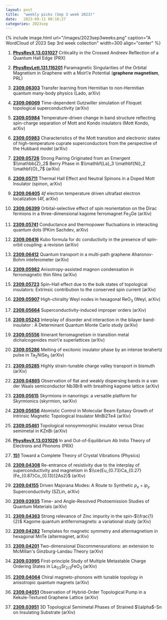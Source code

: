 ```yaml
---
layout: post
title:  "weekly picks (Sep 3 week 2023)"
date:   2023-09-11 00:16:27
categories: 2023sep
---
```



{% include image.html url="/images/2023sep3weeks.png" caption="A WordCloud of 2023 Sep 3rd week collection" width=300 align="center" %}

1. **[PhysRevX.13.031027](https://link.aps.org/doi/10.1103/PhysRevX.13.031027)** Criticality in the Crossed Andreev Reflection of a Quantum Hall Edge (PRX)

1. **[PhysRevLett.131.116201](https://link.aps.org/doi/10.1103/PhysRevLett.131.116201)** Paramagnetic Singularities of the Orbital Magnetism in Graphene with a Moir\\'e Potential (**graphene magnetism**, PRL)


1. **[2309.06303](http://arxiv.org/abs/2309.06303)** Transfer learning from Hermitian to non-Hermitian quantum many-body physics (Lado, arXiv)

1. **[2309.06069](http://arxiv.org/abs/2309.06069)** Time-dependent Gutzwiller simulation of Floquet topological superconductivity (arXiv)

1. **[2309.05984](http://arxiv.org/abs/2309.05984)** Temperature-driven change in band structure reflecting spin-charge separation of Mott and Kondo insulators (Mott Kondo, arXiv)

1. **[2309.05983](http://arxiv.org/abs/2309.05983)** Characteristics of the Mott transition and electronic states of high-temperature cuprate superconductors from the perspective of the Hubbard model (arXiv)

1. **[2309.05726](http://arxiv.org/abs/2309.05726)** Strong Pairing Originated from an Emergent $\\mathbb{Z}_2$ Berry Phase in $\\mathbf{La}_3 \\mathbf{Ni}_2 \\mathbf{O}_7$ (arXiv)

1. **[2309.05711](http://arxiv.org/abs/2309.05711)** Thermal Hall Effect and Neutral Spinons in a Doped Mott Insulator (spinon, arXiv)

1. **[2309.06405](http://arxiv.org/abs/2309.06405)** 4$f$ electron temperature driven ultrafast electron localization (4f, arXiv)

1. **[2309.06399](http://arxiv.org/abs/2309.06399)** Orbital-selective effect of spin reorientation on the Dirac fermions in a three-dimensional kagome ferromagnet Fe$_3$Ge (arXiv)

1. **[2309.05741](http://arxiv.org/abs/2309.05741)** Conductance and thermopower fluctuations in interacting quantum dots (PKim Sachdev, arXiv)

1. **[2309.06416](http://arxiv.org/abs/2309.06416)** Kubo formula for dc conductivity in the presence of spin-orbit coupling: a revision (arXiv)

1. **[2309.06412](http://arxiv.org/abs/2309.06412)** Quantum transport in a multi-path graphene Aharonov-Bohm inteferometer (arXiv)

1. **[2309.05982](http://arxiv.org/abs/2309.05982)** Anisotropy-assisted magnon condensation in ferromagnetic thin films (arXiv)

1. **[2309.05723](http://arxiv.org/abs/2309.05723)** Spin-Hall effect due to the bulk states of topological insulators: Extrinsic contribution to the conserved spin current (arXiv)

1. **[2309.05907](http://arxiv.org/abs/2309.05907)** High-chirality Weyl nodes in hexagonal ReO$_3$ (Weyl, arXiv)




1. **[2309.05664](http://arxiv.org/abs/2309.05664)** Superconductivity-induced improper orders (arXiv)

1. **[2309.05243](http://arxiv.org/abs/2309.05243)** Interplay of disorder and interaction in the bilayer band-insulator : A Determinant Quantum Monte Carlo study (arXiv)

1. **[2309.05556](http://arxiv.org/abs/2309.05556)** Itinerant ferromagnetism in transition metal dichalcogenides moir\\'e superlattices (arXiv)

1. **[2309.05286](http://arxiv.org/abs/2309.05286)** Melting of excitonic insulator phase by an intense terahertz pulse in Ta$_2$NiSe$_5$ (arXiv)

1. **[2309.05285](http://arxiv.org/abs/2309.05285)** Highly strain-tunable charge valley transport in bismuth (arXiv)

1. **[2309.04865](http://arxiv.org/abs/2309.04865)** Observation of flat and weakly dispersing bands in a van der Waals semiconductor Nb3Br8 with breathing kagome lattice (arXiv)

1. **[2309.05615](http://arxiv.org/abs/2309.05615)** Skyrmions in nanorings: a versatile platform for Skyrmionics (skyrmion, sarXiv)

1. **[2309.05656](http://arxiv.org/abs/2309.05656)** Atomistic Control in Molecular Beam Epitaxy Growth of Intrinsic Magnetic Topological Insulator MnBi2Te4 (arXiv)

1. **[2309.05461](http://arxiv.org/abs/2309.05461)** Topological nonsymmorphic insulator versus Dirac semimetal in KZnBi (arXiv)




1. **[PhysRevX.13.031026](https://link.aps.org/doi/10.1103/PhysRevX.13.031026)** In and Out-of-Equilibrium Ab Initio Theory of Electrons and Phonons (PRX)

1. **[151](https://physics.aps.org/articles/v16/151)** Toward a Complete Theory of Crystal Vibrations (Physics)



1. **[2309.04308](http://arxiv.org/abs/2309.04308)** Re-entrance of resistivity due to the interplay of superconductivity and magnetism in $\\ce{Eu_{0.73}Ca_{0.27}(Fe_{0.87}Co_{0.13})2As2}$ (arXiv)

1. **[2309.04155](http://arxiv.org/abs/2309.04155)** Driven Majorana Modes: A Route to Synthetic $p_x+ip_y$ Superconductivity (SZLin, arXiv)

1. **[2309.03935](http://arxiv.org/abs/2309.03935)** Time- and Angle-Resolved Photoemission Studies of Quantum Materials (arXiv)

1. **[2309.04363](http://arxiv.org/abs/2309.04363)** Strong relevance of Zinc impurity in the spin-$\\frac{1}{2}$ Kagome quantum antiferromagnets: a variational study (arXiv)

1. **[2309.04282](http://arxiv.org/abs/2309.04282)** Templates for magnetic symmetry and altermagnetism in hexagonal MnTe (altermagnet, arXiv)

1. **[2309.04201](http://arxiv.org/abs/2309.04201)** Two-dimensional Discommensurations: an extension to McMillan's Ginzburg-Landau Theory (arXiv)

1. **[2309.03995](http://arxiv.org/abs/2309.03995)** First-principle Study of Multiple Metastable Charge Ordering States in La$_{1/3}$Sr$_{2/3}$FeO$_{3}$ (arXiv)

1. **[2309.04064](http://arxiv.org/abs/2309.04064)** Chiral magneto-phonons with tunable topology in anisotropic quantum magnets (arXiv)

1. **[2309.04051](http://arxiv.org/abs/2309.04051)** Observation of Hybrid-Order Topological Pump in a Kekule-Textured Graphene Lattice (arXiv)

1. **[2309.03951](http://arxiv.org/abs/2309.03951)** 3D Topological Semimetal Phases of Strained $\\alpha$-Sn on Insulating Substrate (arXiv)



